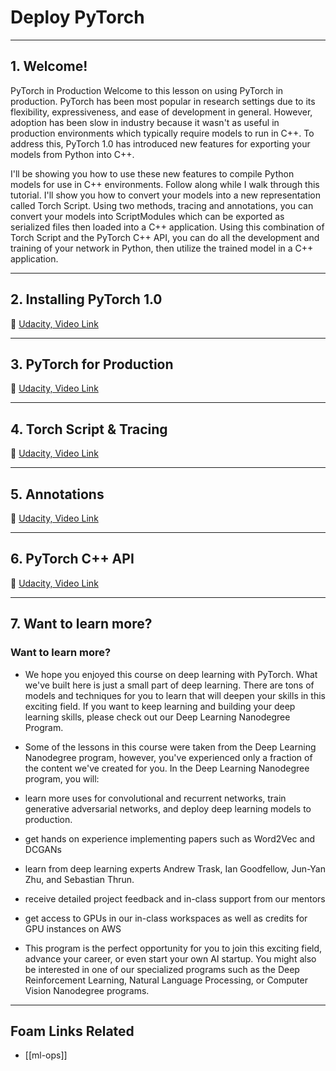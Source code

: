 # Deploy PyTorch

---

## **1. Welcome!**

PyTorch in Production
Welcome to this lesson on using PyTorch in production. PyTorch has been most popular in research settings due to its flexibility, expressiveness, and ease of development in general. However, adoption has been slow in industry because it wasn't as useful in production environments which typically require models to run in C++. To address this, PyTorch 1.0 has introduced new features for exporting your models from Python into C++.

I'll be showing you how to use these new features to compile Python models for use in C++ environments. Follow along while I walk through this tutorial. I'll show you how to convert your models into a new representation called Torch Script. Using two methods, tracing and annotations, you can convert your models into ScriptModules which can be exported as serialized files then loaded into a C++ application. Using this combination of Torch Script and the PyTorch C++ API, you can do all the development and training of your network in Python, then utilize the trained model in a C++ application.

---

## **2. Installing PyTorch 1.0**

🎥 [Udacity, Video Link](https://youtu.be/kIwKPxgReFY)

---

## **3. PyTorch for Production**

🎥 [Udacity, Video Link](https://youtu.be/DBSoZWd4lQo)

---

## **4. Torch Script & Tracing**

🎥 [Udacity, Video Link](https://youtu.be/lYmQDUprQa0)

---

## **5. Annotations**

🎥 [Udacity, Video Link](https://youtu.be/pO1RM7mKaFg)

---

## **6. PyTorch C++ API**

🎥 [Udacity, Video Link](https://youtu.be/P1S1dN1gHmw)

---

## **7. Want to learn more?**

### Want to learn more?

- We hope you enjoyed this course on deep learning with PyTorch. What we've built here is just a small part of deep learning. There are tons of models and techniques for you to learn that will deepen your skills in this exciting field. If you want to keep learning and building your deep learning skills, please check out our Deep Learning Nanodegree Program.

- Some of the lessons in this course were taken from the Deep Learning Nanodegree program, however, you've experienced only a fraction of the content we've created for you. In the Deep Learning Nanodegree program, you will:

- learn more uses for convolutional and recurrent networks, train generative adversarial networks, and deploy deep learning models to production.
- get hands on experience implementing papers such as Word2Vec and DCGANs
- learn from deep learning experts Andrew Trask, Ian Goodfellow, Jun-Yan Zhu, and Sebastian Thrun.
- receive detailed project feedback and in-class support from our mentors
- get access to GPUs in our in-class workspaces as well as credits for GPU instances on AWS
- This program is the perfect opportunity for you to join this exciting field, advance your career, or even start your own AI startup. You might also be interested in one of our specialized programs such as the Deep Reinforcement Learning, Natural Language Processing, or Computer Vision Nanodegree programs.

---

## Foam Links Related

- [[ml-ops]]
